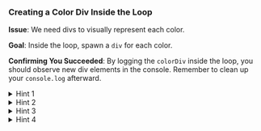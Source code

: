 ### **Creating a Color Div Inside the Loop**

**Issue**: We need divs to visually represent each color.

**Goal**: Inside the loop, spawn a `div` for each color.

**Confirming You Succeeded**: By logging the `colorDiv` inside the loop, you should observe new div elements in the console. Remember to clean up your `console.log` afterward.

<details>
<summary>Hint 1</summary>
For creating HTML elements dynamically using JavaScript, consider searching for "MDN creating an HTML element using JavaScript".
</details>

<details>
<summary>Hint 2</summary>
Consult the [MDN documentation on `createElement`](https://developer.mozilla.org/en-US/docs/Web/API/Document/createElement) to understand how to produce an element programmatically.
</details>

<details>
<summary>Hint 3</summary>

Here's a snippet to guide you:

```javascript
const newElement = document.createAnElement();
```

There's a mistake in the method name. Can you spot it and rectify it? Additionally, ensure you save the newly created element in a variable.

</details>

<details>
<summary>Hint 4</summary>

Here's a more specific example:

```javascript
const colorDiv = document.createElement("span");
```

This snippet makes a `span` element. However, you need to generate a `div`. Modify the code accordingly.

</details>
